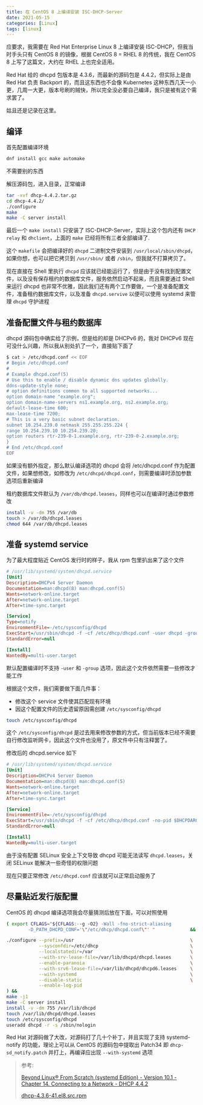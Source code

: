 ```yaml
---
title: 在 CentOS 8 上编译安装 ISC-DHCP-Server
date: 2021-05-15
categories: [Linux]
tags: [linux]
---
```


应要求，我需要在 Red Hat Enterprise Linux 8 上编译安装 ISC-DHCP，但我当时手头只有 CentOS 8 的镜像，根据 CentOS 8 = RHEL 8 的传统，我在 CentOS 8 上写了这篇文，大约在 RHEL 上也完全适用。

Red Hat 给的 dhcpd 包版本是 4.3.6，而最新的源码包是 4.4.2，但实际上是由 Red Hat 负责 Backport 的，而且这东西也不会像 Kubernetes 这种东西几天一小更，几周一大更，版本号刷的贼快，所以完全没必要自己编译，我只是被有这个需求罢了。

姑且还是记录在这里。

## 编译

首先配置编译环境

```sh
dnf install gcc make automake
```

不需要别的东西

解压源码包，进入目录，正常编译

```sh
tar -xvf dhcp-4.4.2.tar.gz
cd dhcp-4.4.2/
./configure
make
make -C server install
```

最后一个 `make install` 只安装了 ISC-DHCP-Server，实际上这个包内还有 `DHCP relay` 和 `dhclient`，上面的 `make` 已经将所有三者全部编译了.

这个 `makefile` 会把编译好的 `dhcpd` 二进制文件安装到 `/usr/local/sbin/dhcpd`，如果你想，也可以把它拷贝到 `/usr/sbin/` 或者 `/sbin`，但我就不打算拷贝了。

现在直接在 Shell 里执行 `dhcpd` 应该就已经能运行了，但是由于没有找到配置文件，以及没有保存租约的数据库文件，服务依然启动不起来，而且需要通过 Shell 来运行 dhcpd 也非常不优雅，因此我们还有两个工作要做，一个是准备配置文件，准备租约数据库文件，以及准备 `dhcpd.servive` 以便可以使用 systemd 来管理 `dhcpd` 守护进程

## 准备配置文件与租约数据库

dhcpd 源码包中确实给了示例，但是给的却是 DHCPv6 的，我对 DHCPv6 现在可没什么兴趣，所以我从别处扒了一个，直接贴下面了

```sh
$ cat > /etc/dhcpd.conf << EOF
# Begin /etc/dhcpd.conf
#
# Example dhcpd.conf(5)
# Use this to enable / disable dynamic dns updates globally.
ddns-update-style none;
# option definitions common to all supported networks...
option domain-name "example.org";
option domain-name-servers ns1.example.org, ns2.example.org;
default-lease-time 600;
max-lease-time 7200;
# This is a very basic subnet declaration.
subnet 10.254.239.0 netmask 255.255.255.224 {
range 10.254.239.10 10.254.239.20;
option routers rtr-239-0-1.example.org, rtr-239-0-2.example.org;
}
# End /etc/dhcpd.conf
EOF
```

如果没有额外指定，那么默认编译选项的 dhcpd 会将 /etc/dhcpd.conf 作为配置文件，如果想修改，如修改为 `/etc/dhcpd/dhcpd.conf`，则需要编译时添加参数选项后重新编译

租约数据库文件默认为 `/var/db/dhcpd.leases`，同样也可以在编译时通过参数修改

```sh
install -v -dm 755 /var/db
touch > /var/db/dhcpd.leases
chmod 644 /var/db/dhcpd.leases
```

## 准备 systemd service

为了最大程度贴近 CentOS 发行时的样子，我从 rpm 包里扒出来了这个文件

```ini
# /usr/lib/systemd/system/dhcpd.service
[Unit]
Description=DHCPv4 Server Daemon
Documentation=man:dhcpd(8) man:dhcpd.conf(5)
Wants=network-online.target
After=network-online.target
After=time-sync.target

[Service]
Type=notify
EnvironmentFile=-/etc/sysconfig/dhcpd
ExecStart=/usr/sbin/dhcpd -f -cf /etc/dhcp/dhcpd.conf -user dhcpd -group dhcpd --no-pid $DHCPDARGS
StandardError=null

[Install]
WantedBy=multi-user.target
```

默认配置编译时不支持 `-user` 和 `-group` 选项，因此这个文件依然需要一些修改才能工作

根据这个文件，我们需要做下面几件事：

- 修改这个 service 文件使其匹配现有环境
- 因这个配置文件的历史遗留原因需创建 `/etc/sysconfig/dhcpd`

```sh
touch /etc/sysconfig/dhcpd
```

这个 `/etc/sysconfig/dhcpd` 是过去用来修改参数的方式，但当前版本已经不需要自行修改监听网卡，因此这个文件也没用了，原文件中只有注释罢了。

修改后的 dhcpd.service 如下

```ini
# /usr/lib/systemd/system/dhcpd.service
[Unit]
Description=DHCPv4 Server Daemon
Documentation=man:dhcpd(8) man:dhcpd.conf(5)
Wants=network-online.target
After=network-online.target
After=time-sync.target

[Service]
EnvironmentFile=-/etc/sysconfig/dhcpd
ExecStart=/usr/sbin/dhcpd -f -cf /etc/dhcp/dhcpd.conf -no-pid $DHCPDARGS
StandardError=null

[Install]
WantedBy=multi-user.target
```

由于没有配置 SELinux 安全上下文导致 dhcpd 可能无法读写 `dhcpd.leases`，关闭 SELinux 能解决一些奇怪的权限问题

现在只要正常修改 `/etc/dhcpd.conf` 应该就可以正常启动服务了

## 尽量贴近发行版配置

CentOS 的 dhcpd 编译选项我会尽量猜测后放在下面，可以对照使用

```sh
( export CFLAGS="${CFLAGS:--g -O2} -Wall -fno-strict-aliasing                 \
        -D_PATH_DHCPD_CONF='\"/etc/dhcp/dhcpd.conf\"' "             && 

./configure --prefix=/usr                                           \
            --sysconfdir=/etc/dhcp                                  \
            --localstatedir=/var                                    \
            --with-srv-lease-file=/var/lib/dhcpd/dhcpd.leases       \
            --enable-paranoia                                       \
            --with-srv6-lease-file=/var/lib/dhcpd/dhcpd6.leases     \
            --with-systemd                                          \
            --disable-static                                        \
            --enable-log-pid
) &&
make -j1
make -C server install
install -v -dm 755 /var/lib/dhcpd
touch /var/lib/dhcpd/dhcpd.leases
touch /etc/sysconfig/dhcpd
useradd dhcpd -r -s /sbin/nologin
```

Red Hat 对源码做了大改，对源码打了几十个补丁，并且实现了支持 systemd-notify 的功能，理论上可以从 CentOS 的源码包中提取出 Patch34 即 `dhcp-sd_notify.patch` 并打上，再编译应出现 `--with-systemd` 选项

> 参考:
>
> [Beyond Linux® From Scratch (systemd Edition) - Version 10.1 - Chapter 14. Connecting to a Network - DHCP 4.4.2](https://www.linuxfromscratch.org/blfs/view/stable-systemd/basicnet/dhcp.html)
>
> [dhcp-4.3.6-41.el8.src.rpm](https://vault.centos.org/8.3.2011/BaseOS/Source/SPackages/dhcp-4.3.6-41.el8.src.rpm)
